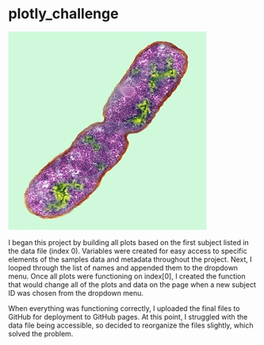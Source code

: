 # plotly_challenge

![Image](https://github.com/carlymckelvy/plotly_challenge/blob/main/Images/bacteria.jpg)

I began this project by building all plots based on the first subject listed in the data file (index 0).  Variables were created for easy access to specific elements of the samples data and metadata throughout the project.  Next, I looped through the list of names and appended them to the dropdown menu.  Once all plots were functioning on index[0], I created the function that would change all of the plots and data on the page when a new subject ID was chosen from the dropdown menu.  

When everything was functioning correctly, I uploaded the final files to GitHub for deployment to GitHub pages.  At this point, I struggled with the data file being accessible, so decided to reorganize the files slightly, which solved the problem.  
